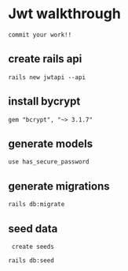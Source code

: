 # Jwt walkthrough
    commit your work!!

## create rails api  
`rails new jwtapi --api`

## install bycrypt
`gem "bcrypt", "~> 3.1.7"`

## generate models 
`use has_secure_password`

## generate migrations
`rails db:migrate`

## seed data 
     create seeds
`rails db:seed`

